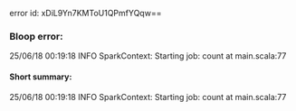 error id: xDiL9Yn7KMToU1QPmfYQqw==
### Bloop error:

25/06/18 00:19:18 INFO SparkContext: Starting job: count at main.scala:77
#### Short summary: 

25/06/18 00:19:18 INFO SparkContext: Starting job: count at main.scala:77